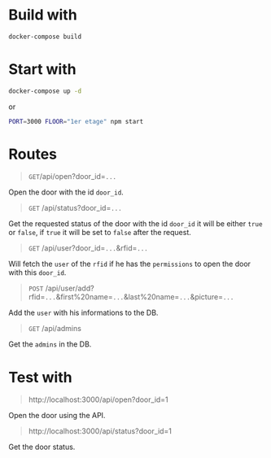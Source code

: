 # Build with

```zsh
docker-compose build
```

# Start with

```zsh
docker-compose up -d
```

or

```zsh
PORT=3000 FLOOR="1er etage" npm start
```

# Routes

> `GET`/api/open?door_id=`...`

Open the door with the id `door_id`.

> `GET` /api/status?door_id=`...`

Get the requested status of the door with the id `door_id` it will be either `true` or `false`, if `true` it will be set to `false` after the request.

> `GET` /api/user?door_id=`...`&rfid=`...`

Will fetch the `user` of the `rfid` if he has the `permissions` to open the door with this `door_id`.

> `POST` /api/user/add?rfid=`...`&first%20name=`...`&last%20name=`...`&picture=`...`

Add the `user` with his informations to the DB.

> `GET` /api/admins

Get the `admins` in the DB.

# Test with

> http://localhost:3000/api/open?door_id=1

Open the door using the API.

> http://localhost:3000/api/status?door_id=1

Get the door status.
